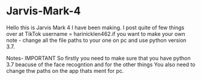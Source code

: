 # Jarvis-Mark-4
Hello this is Jarvis Mark 4 I have been making. I post quite of few things over at TikTok username = harinicklen462.if you want to make your own note - change all the file paths to your one on pc and use python version  3.7.

Notes- IMPORTANT 
So firstly you need to make sure that you have python 3.7 beacuse of the face recogntion and for the other things
You also need to change thw paths on the app thats ment for pc.
